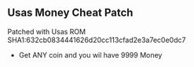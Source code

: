## Usas Money Cheat Patch  

Patched with Usas ROM SHA1:632cb0834441626d20cc113cfad2e3a7ec0e0dc7
- Get ANY coin and you wil have 9999 Money
